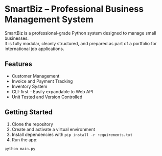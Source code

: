 # SmartBiz – Professional Business Management System

SmartBiz is a professional-grade Python system designed to manage small businesses.  
It is fully modular, cleanly structured, and prepared as part of a portfolio for international job applications.

##  Features

-  Customer Management  
-  Invoice and Payment Tracking  
-  Inventory System  
-  CLI-first – Easily expandable to Web API  
-  Unit Tested and Version Controlled

##  Getting Started

1. Clone the repository  
2. Create and activate a virtual environment  
3. Install dependencies with `pip install -r requirements.txt`  
4. Run the app:

```bash
python main.py
